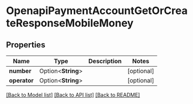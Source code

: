 # OpenapiPaymentAccountGetOrCreateResponseMobileMoney

## Properties

Name | Type | Description | Notes
------------ | ------------- | ------------- | -------------
**number** | Option<**String**> |  | [optional]
**operator** | Option<**String**> |  | [optional]

[[Back to Model list]](../README.md#documentation-for-models) [[Back to API list]](../README.md#documentation-for-api-endpoints) [[Back to README]](../README.md)


